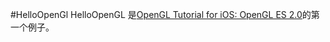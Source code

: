 #HelloOpenGl
HelloOpenGL 是[OpenGL Tutorial for iOS: OpenGL ES 2.0](https://www.raywenderlich.com/3664/opengl-tutorial-for-ios-opengl-es-2-0)的第一个例子。